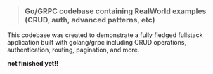 > ### Go/GRPC codebase containing RealWorld examples (CRUD, auth, advanced patterns, etc)

This codebase was created to demonstrate a fully fledged fullstack application built with golang/grpc including CRUD operations, authentication, routing, pagination, and more.

**not finished yet!!**
